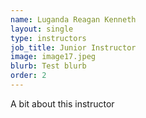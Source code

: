 ```yaml
---
name: Luganda Reagan Kenneth
layout: single
type: instructors
job_title: Junior Instructor
image: image17.jpeg
blurb: Test blurb
order: 2
---
```


A bit about this instructor